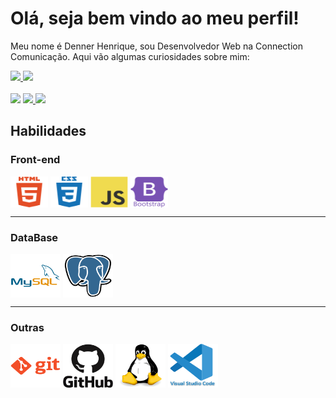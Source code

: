 # Olá, seja bem vindo ao meu perfil!
Meu nome é Denner Henrique, sou Desenvolvedor Web na Connection Comunicação. Aqui vão algumas curiosidades sobre mim:

<div>
 <a href="https://github.com/DennerH">
 <img height="180em" src="https://github-readme-stats.vercel.app/api?username=DennerH&show_icons=true&theme=dark&include_all_commits=true&count_private=true"/>
 <img height="180em" src="https://github-readme-stats.vercel.app/api/top-langs/?username=DennerH&layout=compact&langs_count=7&theme=dark"/>
</div> <br>

  <div>
   <a href="https://www.linkedin.com/in/dennerhcrodrigues/" target="_blank"><img src="https://img.shields.io/badge/-LinkedIn-%230077B5?style=for-the-badge&logo=linkedin&logoColor=white" target="_blank"></a> 
   <a href="https://api.whatsapp.com/send?phone=5511942950241" target="_blank"><img src="https://img.shields.io/badge/WhatsApp-25D366?style=for-the-badge&logo=whatsapp&logoColor=white"</a>
     <a href="https://www.instagram.com/dede_hc/" target="_blank"><img src="https://img.shields.io/badge/-instagram-%230077B5?style=for-the-badge&logo=instagram&logoColor=white&color=8742b7" target="_blank"></a></div>
    
## Habilidades

   ### Front-end

<div>
  <img title="HTML5" height="50" width="60" align="center" src="https://github.com/devicons/devicon/blob/master/icons/html5/html5-plain-wordmark.svg"/>
  <img title="CSS3" height="50" width="60" align="center" src="https://github.com/devicons/devicon/blob/master/icons/css3/css3-plain-wordmark.svg"/>
  <img title="JavaScript" height="50" width="60" align="center" src="https://github.com/devicons/devicon/blob/master/icons/javascript/javascript-original.svg"/>
 <img title="Bootstrap" height="50" width="60" align="center" src="https://github.com/devicons/devicon/blob/master/icons/bootstrap/bootstrap-plain-wordmark.svg"/>
</div><hr>
   
   ### DataBase
    
<div>
  <img title="MySQL" height="70" width="80" align="center" src="https://github.com/devicons/devicon/blob/master/icons/mysql/mysql-original-wordmark.svg"/>
  <img title="Postgresql" height="70" width="80" align="center" src="https://github.com/devicons/devicon/blob/master/icons/postgresql/postgresql-original.svg"/>
 </div><hr>
   
   ### Outras
    
<div>
  <img title="Git" height="70" width="80" align="center" src="https://github.com/devicons/devicon/blob/master/icons/git/git-plain-wordmark.svg"/>
  <img title="GitHub" height="70" width="80" align="center" src="https://github.com/devicons/devicon/blob/master/icons/github/github-original-wordmark.svg"/>
  <img title="Servidores Linux" height="70" width="80" align="center" src="https://github.com/devicons/devicon/blob/master/icons/linux/linux-original.svg"/>
 <img title="MySQL" height="70" width="80" align="center" src="https://github.com/devicons/devicon/blob/master/icons/vscode/vscode-original-wordmark.svg"/>
</div>

